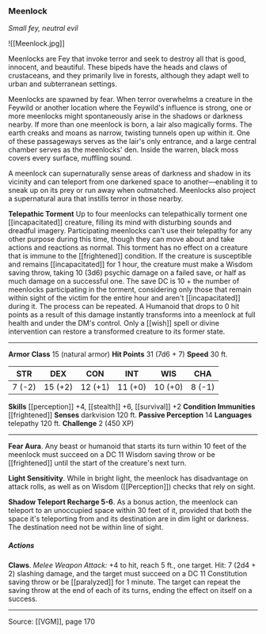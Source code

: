 ### Meenlock
_Small fey, neutral evil_

![[Meenlock.jpg]]

Meenlocks are Fey that invoke terror and seek to destroy all that is good, innocent, and beautiful. These bipeds have the heads and claws of crustaceans, and they primarily live in forests, although they adapt well to urban and subterranean settings.

Meenlocks are spawned by fear. When terror overwhelms a creature in the Feywild or another location where the Feywild's influence is strong, one or more meenlocks might spontaneously arise in the shadows or darkness nearby. If more than one meenlock is born, a lair also magically forms. The earth creaks and moans as narrow, twisting tunnels open up within it. One of these passageways serves as the lair's only entrance, and a large central chamber serves as the meenlocks' den. Inside the warren, black moss covers every surface, muffling sound.

A meenlock can supernaturally sense areas of darkness and shadow in its vicinity and can teleport from one darkened space to another—enabling it to sneak up on its prey or run away when outmatched. Meenlocks also project a supernatural aura that instills terror in those nearby.

**Telepathic Torment** Up to four meenlocks can telepathically torment one [[incapacitated]] creature, filling its mind with disturbing sounds and dreadful imagery. Participating meenlocks can't use their telepathy for any other purpose during this time, though they can move about and take actions and reactions as normal. This torment has no effect on a creature that is immune to the [[frightened]] condition. If the creature is susceptible and remains [[incapacitated]] for 1 hour, the creature must make a Wisdom saving throw, taking 10 (3d6) psychic damage on a failed save, or half as much damage on a successful one. The save DC is 10 + the number of meenlocks participating in the torment, considering only those that remain within sight of the victim for the entire hour and aren't [[incapacitated]] during it. The process can be repeated. A Humanoid that drops to 0 hit points as a result of this damage instantly transforms into a meenlock at full health and under the DM's control. Only a [[wish]] spell or divine intervention can restore a transformed creature to its former state.




---

**Armor Class** 15 (natural armor)
**Hit Points** 31 (7d6 + 7)
**Speed** 30 ft.

| STR     | DEX     | CON     | INT     | WIS     | CHA     |
|---------|---------|---------|---------|---------|---------|
| 7 (-2) | 15 (+2) | 12 (+1) | 11 (+0) | 10 (+0) | 8 (-1) |

**Skills** [[perception]] +4, [[stealth]] +6, [[survival]] +2
**Condition Immunities** [[frightened]]
**Senses** darkvision 120 ft.
**Passive Perception** 14
**Languages** telepathy 120 ft.
**Challenge** 2 (450 XP)

---

**Fear Aura**. Any beast or humanoid that starts its turn within 10 feet of the meenlock must succeed on a DC 11 Wisdom saving throw or be [[frightened]] until the start of the creature's next turn.

**Light Sensitivity**. While in bright light, the meenlock has disadvantage on attack rolls, as well as on Wisdom ([[Perception]]) checks that rely on sight.

**Shadow Teleport Recharge 5-6**. As a bonus action, the meenlock can teleport to an unoccupied space within 30 feet of it, provided that both the space it's teleporting from and its destination are in dim light or darkness. The destination need not be within line of sight.

##### Actions
**Claws**. _Melee Weapon Attack:_ +4 to hit, reach 5 ft., one target. Hit: 7 (2d4 + 2) slashing damage, and the target must succeed on a DC 11 Constitution saving throw or be [[paralyzed]] for 1 minute. The target can repeat the saving throw at the end of each of its turns, ending the effect on itself on a success.


---

Source: [[VGM]], page 170